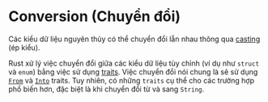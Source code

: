 # Conversion (Chuyển đổi)

Các kiểu dữ liệu nguyên thủy có thể chuyển đổi lẫn nhau thông qua [casting] (ép kiểu).

Rust xử lý việc chuyển đổi giữa các kiểu dữ liệu tùy chỉnh (ví dụ như `struct` và `enum`)
bằng việc sử dụng [traits]. Việc chuyển đổi nói chung là
sẽ sử dụng [`From`] và [`Into`] traits. Tuy nhiên, có những `traits` cụ thể cho các trường 
hợp phổ biến hơn, đặc biệt là khi chuyển đổi từ và sang `String`.

[casting]: types/cast.md
[traits]: trait.md
[`From`]: https://doc.rust-lang.org/std/convert/trait.From.html
[`Into`]: https://doc.rust-lang.org/std/convert/trait.Into.html

